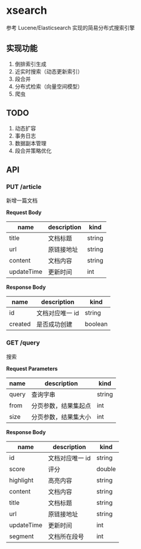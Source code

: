 # xsearch
参考 Lucene/Elasticsearch 实现的简易分布式搜索引擎



## 实现功能

1. 倒排索引生成
2. 近实时搜索（动态更新索引）
3. 段合并
4. 分布式检索（向量空间模型）
5. 爬虫



## TODO

1. 动态扩容
2. 事务日志
3. 数据副本管理
4. 段合并策略优化



## API

### PUT /article

新增一篇文档

**Request Body**

| name       | description | kind   |
| ---------- | ----------- | ------ |
| title      | 文档标题    | string |
| url        | 原链接地址  | string |
| content    | 文档内容    | string |
| updateTime | 更新时间    | int    |

**Response Body**

| name    | description     | kind    |
| ------- | --------------- | ------- |
| id      | 文档对应唯一 id | string  |
| created | 是否成功创建    | boolean |



### GET /query

搜索

**Request Parameters**

| name  | description          | kind   |
| ----- | -------------------- | ------ |
| query | 查询字串             | string |
| from  | 分页参数，结果集起点 | int    |
| size  | 分页参数，结果集大小 | int    |

**Response Body**

| name       | description              | kind   |
| ---------- | ------------------------ | ------ |
| id         | 文档对应唯一 id          | string |
| score      | 评分                     | double |
| highlight  | 高亮内容                | string    |
| content    | 文档内容                 | string |
| title      | 文档标题                 | string |
| url        | 原链接地址               | string |
| updateTime | 更新时间                 | int    |
| segment    | 文档所在段号             | int    |

